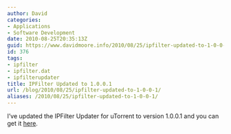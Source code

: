 ```yaml
---
author: David
categories:
- Applications
- Software Development
date: 2010-08-25T20:35:13Z
guid: https://www.davidmoore.info/2010/08/25/ipfilter-updated-to-1-0-0-1/
id: 376
tags:
- ipfilter
- ipfilter.dat
- ipfilterupdater
title: IPFilter Updated to 1.0.0.1
url: /blog/2010/08/25/ipfilter-updated-to-1-0-0-1/
aliases: /2010/08/25/ipfilter-updated-to-1-0-0-1/
---
```


I’ve updated the IPFilter Updater for uTorrent to version 1.0.0.1 and you can get it [here](/ipfilter-updater/).